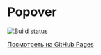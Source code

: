 # Popover


[![Build status](https://ci.appveyor.com/api/projects/status/witu35mjv7u4mo4r?svg=true)](https://ci.appveyor.com/project/JobGoog/trello-type-beat)


[Посмотреть на GitHub Pages](https://jobgoog.github.io/trello-type-beat/)
